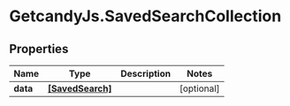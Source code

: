 # GetcandyJs.SavedSearchCollection

## Properties

Name | Type | Description | Notes
------------ | ------------- | ------------- | -------------
**data** | [**[SavedSearch]**](SavedSearch.md) |  | [optional] 



